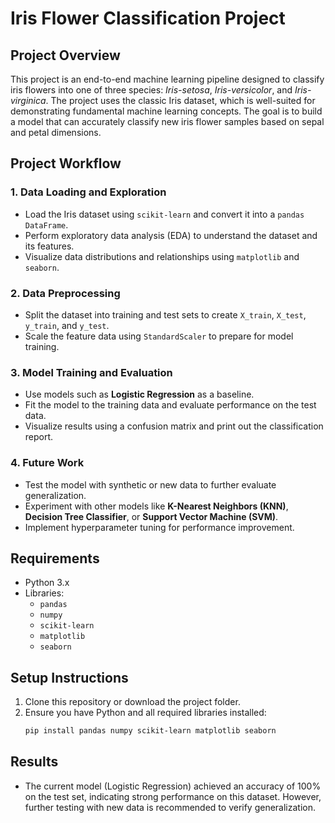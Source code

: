 # Iris Flower Classification Project

## Project Overview
This project is an end-to-end machine learning pipeline designed to classify iris flowers into one of three species: *Iris-setosa*, *Iris-versicolor*, and *Iris-virginica*. The project uses the classic Iris dataset, which is well-suited for demonstrating fundamental machine learning concepts. The goal is to build a model that can accurately classify new iris flower samples based on sepal and petal dimensions.

## Project Workflow
### 1. Data Loading and Exploration
- Load the Iris dataset using `scikit-learn` and convert it into a `pandas DataFrame`.
- Perform exploratory data analysis (EDA) to understand the dataset and its features.
- Visualize data distributions and relationships using `matplotlib` and `seaborn`.

### 2. Data Preprocessing
- Split the dataset into training and test sets to create `X_train`, `X_test`, `y_train`, and `y_test`.
- Scale the feature data using `StandardScaler` to prepare for model training.

### 3. Model Training and Evaluation
- Use models such as **Logistic Regression** as a baseline.
- Fit the model to the training data and evaluate performance on the test data.
- Visualize results using a confusion matrix and print out the classification report.

### 4. Future Work
- Test the model with synthetic or new data to further evaluate generalization.
- Experiment with other models like **K-Nearest Neighbors (KNN)**, **Decision Tree Classifier**, or **Support Vector Machine (SVM)**.
- Implement hyperparameter tuning for performance improvement.

## Requirements
- Python 3.x
- Libraries:
  - `pandas`
  - `numpy`
  - `scikit-learn`
  - `matplotlib`
  - `seaborn`

## Setup Instructions
1. Clone this repository or download the project folder.
2. Ensure you have Python and all required libraries installed:
   ```bash
   pip install pandas numpy scikit-learn matplotlib seaborn

## Results

- The current model (Logistic Regression) achieved an accuracy of 100% on the test set, indicating strong performance on this dataset. However, further testing with new data is recommended to verify generalization.
